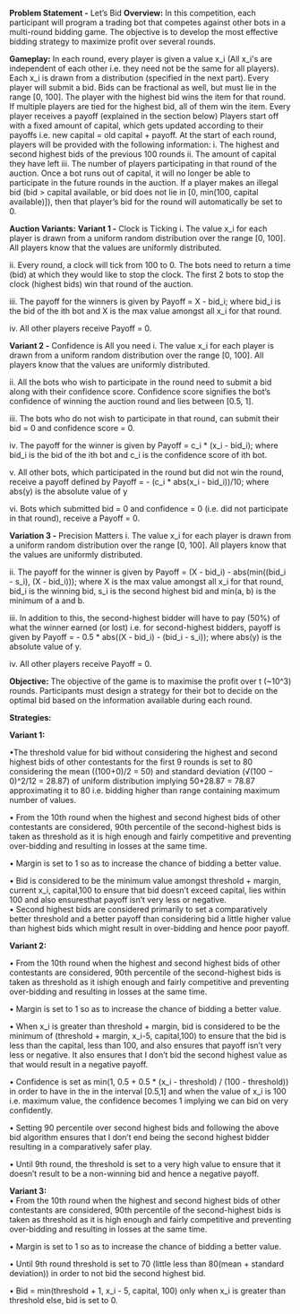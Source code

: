 **Problem Statement -** Let’s Bid
**Overview:**
In this competition, each participant will program a trading bot that competes against other bots in a multi-round bidding game. The objective is to develop the most effective bidding strategy to maximize profit over several rounds.


**Gameplay:**
In each round, every player is given a value x_i (All x_i's are independent of each other i.e. they need not be the same for all players). 
Each x_i is drawn from a distribution (specified in the next part). 
Every player will submit a bid. Bids can be fractional as well, but must lie in the range [0, 100].
The player with the highest bid wins the item for that round. If multiple players are tied for the highest bid, all of them win the item. 
Every player receives a payoff (explained in the section below) 
Players start off with a fixed amount of capital, which gets updated according to their payoffs i.e. new capital = old capital + payoff. 
At the start of each round, players will be provided with the following information:
i. The highest and second highest bids of the previous 100 rounds
ii. The amount of capital they have left
iii. The number of players participating in that round of the auction.
Once a bot runs out of capital, it will no longer be able to participate in the future rounds in the auction.
If a player makes an illegal bid (bid > capital available, or bid does not lie in [0, min(100, capital available)]), then that player’s bid for the round will automatically be set to 0.

**Auction Variants:**
**Variant 1 -** Clock is Ticking
i. The value x_i for each player is drawn from a uniform random distribution over the range [0, 100]. All players know that the values are uniformly distributed. 

ii. Every round, a clock will tick from 100 to 0. The bots need to return a time (bid) at which they would like to stop the clock. The first 2 bots to stop the clock (highest bids) win that round of the auction.

iii. The payoff for the winners is given by 
Payoff = X - bid_i; where bid_i is the bid of the ith bot and X is the max value amongst all x_i for that round.

iv. All other players receive Payoff = 0.

**Variant 2 -** Confidence is All you need
i. The value x_i for each player is drawn from a uniform random distribution over the range [0, 100]. All players know that the values are uniformly distributed. 

ii. All the bots who wish to participate in the round need to submit a bid along with their confidence score. Confidence score signifies the bot’s confidence of winning the auction round and lies between [0.5, 1].

iii. The bots who do not wish to participate in that round, can submit their bid = 0 and confidence score = 0.

iv. The payoff for the winner is given by 
Payoff = c_i * (x_i - bid_i); where bid_i is the bid of the ith bot and c_i is the confidence score of ith bot.

v. All other bots, which participated in the round but did not win the round, receive a payoff defined by
Payoff = - (c_i * abs(x_i - bid_i))/10; where abs(y) is the absolute value of y

vi. Bots which submitted bid = 0 and confidence = 0 (i.e. did not participate in that round), receive a Payoff = 0.

**Variation 3 -** Precision Matters
i. The value x_i for each player is drawn from a uniform random distribution over the range [0, 100]. All players know that the values are uniformly distributed.

ii. The payoff for the winner is given by 
Payoff = (X - bid_i) - abs(min((bid_i - s_i), (X - bid_i))); where X is the max value amongst all x_i for that round, bid_i is the winning bid, s_i is the second highest bid and min(a, b) is the minimum of a and b.

iii. In addition to this, the second-highest bidder will have to pay (50%) of what the winner earned (or lost) i.e. for second-highest bidders, payoff is given by
Payoff = - 0.5 * abs((X - bid_i) - (bid_i - s_i)); where abs(y) is the absolute value of y.

iv. All other players receive Payoff = 0.


**Objective:**
The objective of the game is to maximise the profit over t (~10^3) rounds. Participants must design a strategy for their bot to decide on the optimal bid based on the information available during each round.  

**Strategies:**   

**Variant 1:**   

•The threshold value for bid without considering the highest and second highest bids of other contestants for the first 9 rounds is set to 80 considering the mean 
((100+0)/2 = 50) and standard deviation (√(100 − 0)^2/12 = 28.87) of uniform distribution implying 50+28.87 = 78.87 approximating it to 80 i.e. bidding higher than range containing maximum number of values.    


• From the 10th round when the highest and second highest bids of other contestants are considered, 90th percentile of the second-highest bids is taken as threshold as it is high enough and fairly competitive and preventing over-bidding and resulting in losses at the same time.   

• Margin is set to 1 so as to increase the chance of bidding a better value.    

• Bid is considered to be the minimum value amongst threshold + margin, current x_i, capital,100 to ensure that bid doesn’t exceed capital, lies within 100 and also ensuresthat payoff isn’t very less or negative.  
• Second highest bids are considered primarily to set a comparatively better threshold and a better payoff than considering bid a little higher value than highest bids which might result in over-bidding and hence poor payoff.  

**Variant 2:**  

• From the 10th round when the highest and second highest bids of other contestants are considered, 90th percentile of the second-highest bids is taken as threshold as it ishigh enough and fairly competitive and preventing over-bidding and resulting in losses at the same time.   

• Margin is set to 1 so as to increase the chance of bidding a better value.  

• When x_i is greater than threshold + margin, bid is considered to be the minimum of (threshold + margin,  x_i-5, capital,100) to ensure that the bid is less than the capital, less than 100, and also ensures that payoff isn’t very less or negative. It also ensures that I don’t bid the second highest value as that would result in a negative payoff.   

• Confidence is set as min(1, 0.5 + 0.5 * (x_i - threshold) / (100 - threshold)) in order to have in the in the interval [0.5,1] and when the value of x_i is 100 i.e. maximum value, the confidence becomes 1 implying we can bid on very confidently.    

• Setting 90 percentile over second highest bids and following the above bid algorithm ensures that I don’t end being the second highest bidder resulting in a comparatively safer play.   

• Until 9th round, the threshold is set to a very high value to ensure that it doesn’t result to be a non-winning bid and hence a negative payoff.   

**Variant 3:**  
• From the 10th round when the highest and second highest bids of other contestants are considered, 90th percentile of the second-highest bids is taken as threshold as it is high enough and fairly competitive and preventing over-bidding and resulting in losses at the same time.   

• Margin is set to 1 so as to increase the chance of bidding a better value.   

• Until 9th round threshold is set to 70 (little less than 80(mean + standard deviation)) in order to not bid the second highest bid.    

• Bid = min(threshold + 1, x_i - 5, capital, 100) only when x_i is greater than threshold else, bid is set to 0. 
